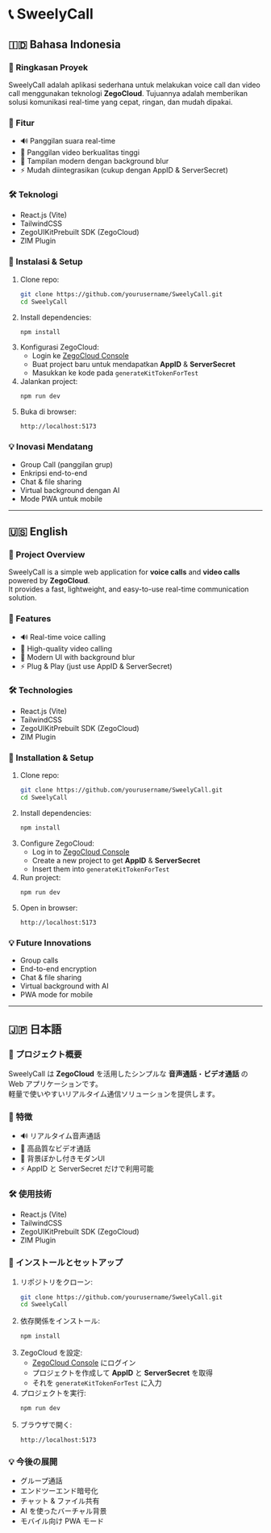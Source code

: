 
# 📞 SweelyCall

## 🇮🇩 Bahasa Indonesia

### 📌 Ringkasan Proyek
SweelyCall adalah aplikasi sederhana untuk melakukan voice call dan video call menggunakan teknologi **ZegoCloud**. 
Tujuannya adalah memberikan solusi komunikasi real-time yang cepat, ringan, dan mudah dipakai.

### 🚀 Fitur
- 🔊 Panggilan suara real-time
- 🎥 Panggilan video berkualitas tinggi
- 🎨 Tampilan modern dengan background blur
- ⚡ Mudah diintegrasikan (cukup dengan AppID & ServerSecret)

### 🛠️ Teknologi
- React.js (Vite)
- TailwindCSS
- ZegoUIKitPrebuilt SDK (ZegoCloud)
- ZIM Plugin

### 📂 Instalasi & Setup
1. Clone repo:
   ```bash
   git clone https://github.com/yourusername/SweelyCall.git
   cd SweelyCall
   ```
2. Install dependencies:
   ```bash
   npm install
   ```
3. Konfigurasi ZegoCloud:
   - Login ke [ZegoCloud Console](https://console.zegocloud.com)
   - Buat project baru untuk mendapatkan **AppID** & **ServerSecret**
   - Masukkan ke kode pada `generateKitTokenForTest`
4. Jalankan project:
   ```bash
   npm run dev
   ```
5. Buka di browser:
   ```
   http://localhost:5173
   ```

### 💡 Inovasi Mendatang
- Group Call (panggilan grup)
- Enkripsi end-to-end
- Chat & file sharing
- Virtual background dengan AI
- Mode PWA untuk mobile

---

## 🇺🇸 English

### 📌 Project Overview
SweelyCall is a simple web application for **voice calls** and **video calls** powered by **ZegoCloud**.  
It provides a fast, lightweight, and easy-to-use real-time communication solution.

### 🚀 Features
- 🔊 Real-time voice calling
- 🎥 High-quality video calling
- 🎨 Modern UI with background blur
- ⚡ Plug & Play (just use AppID & ServerSecret)

### 🛠️ Technologies
- React.js (Vite)
- TailwindCSS
- ZegoUIKitPrebuilt SDK (ZegoCloud)
- ZIM Plugin

### 📂 Installation & Setup
1. Clone repo:
   ```bash
   git clone https://github.com/yourusername/SweelyCall.git
   cd SweelyCall
   ```
2. Install dependencies:
   ```bash
   npm install
   ```
3. Configure ZegoCloud:
   - Log in to [ZegoCloud Console](https://console.zegocloud.com)
   - Create a new project to get **AppID** & **ServerSecret**
   - Insert them into `generateKitTokenForTest`
4. Run project:
   ```bash
   npm run dev
   ```
5. Open in browser:
   ```
   http://localhost:5173
   ```

### 💡 Future Innovations
- Group calls
- End-to-end encryption
- Chat & file sharing
- Virtual background with AI
- PWA mode for mobile

---

## 🇯🇵 日本語

### 📌 プロジェクト概要
SweelyCall は **ZegoCloud** を活用したシンプルな **音声通話**・**ビデオ通話** の Web アプリケーションです。  
軽量で使いやすいリアルタイム通信ソリューションを提供します。

### 🚀 特徴
- 🔊 リアルタイム音声通話
- 🎥 高品質なビデオ通話
- 🎨 背景ぼかし付きモダンUI
- ⚡ AppID と ServerSecret だけで利用可能

### 🛠️ 使用技術
- React.js (Vite)
- TailwindCSS
- ZegoUIKitPrebuilt SDK (ZegoCloud)
- ZIM Plugin

### 📂 インストールとセットアップ
1. リポジトリをクローン:
   ```bash
   git clone https://github.com/yourusername/SweelyCall.git
   cd SweelyCall
   ```
2. 依存関係をインストール:
   ```bash
   npm install
   ```
3. ZegoCloud を設定:
   - [ZegoCloud Console](https://console.zegocloud.com) にログイン
   - プロジェクトを作成して **AppID** と **ServerSecret** を取得
   - それを `generateKitTokenForTest` に入力
4. プロジェクトを実行:
   ```bash
   npm run dev
   ```
5. ブラウザで開く:
   ```
   http://localhost:5173
   ```

### 💡 今後の展開
- グループ通話
- エンドツーエンド暗号化
- チャット & ファイル共有
- AI を使ったバーチャル背景
- モバイル向け PWA モード
